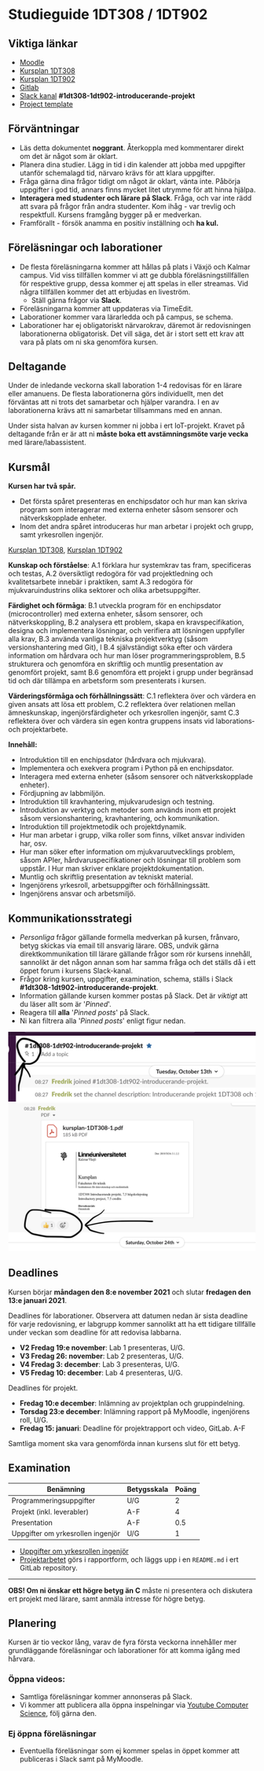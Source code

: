 # Studieguide 1DT308 / 1DT902

## Viktiga länkar

- [Moodle](https://mymoodle.lnu.se/course/view.php?id=52254)
- [Kursplan 1DT308](https://kursplan.lnu.se/kursplaner/kursplan-1DT308-1.pdf)
- [Kursplan 1DT902](https://kursplan.lnu.se/kursplaner/kursplan-1DT902-1.pdf)
- [Gitlab](https://gitlab.lnu.se/1dt308/content)
- [Slack kanal](https://coursepress.slack.com/signup) **#1dt308-1dt902-introducerande-projekt**
- [Project template](project-template.md)

## Förväntningar

- Läs detta dokumentet **noggrant**. Återkoppla med kommentarer direkt om det är något som är oklart.
- Planera dina studier. Lägg in tid i din kalender att jobba med uppgifter utanför schemalagd tid, närvaro krävs för att klara uppgifter.
- Fråga gärna dina frågor tidigt om något är oklart, vänta inte. Påbörja uppgifter i god tid, annars finns mycket litet utrymme för att hinna hjälpa.
- **Interagera med studenter och lärare på Slack**. Fråga, och var inte rädd att svara på frågor från andra studenter. Kom ihåg - var trevlig och respektfull. Kursens framgång bygger på er medverkan.
- Framförallt - försök anamma en positiv inställning och **ha kul.**

## Föreläsningar och laborationer

- De flesta föreläsningarna kommer att hållas på plats i Växjö och Kalmar campus. Vid viss tillfällen kommer vi att ge dubbla föreläsningstillfällen för respektive grupp, dessa kommer ej att spelas in eller streamas. Vid några tillfällen kommer det att erbjudas en liveström.
	- Ställ gärna frågor via **Slack**.
- Föreläsningarna kommer att uppdateras via TimeEdit.
- Laborationer kommer vara lärarledda och på campus, se schema.
- Laborationer har ej obligatoriskt närvarokrav, däremot är redovisningen laborationerna obligatorisk. Det vill säga, det är i stort sett ett krav att vara på plats om ni ska genomföra kursen.

## Deltagande

Under de inledande veckorna skall laboration 1-4 redovisas för en lärare eller amanuens. De flesta laborationerna görs individuellt, men det förväntas att ni trots det samarbetar och hjälper varandra. I en av laborationerna krävs att ni samarbetar tillsammans med en annan.

Under sista halvan av kursen kommer ni jobba i ert IoT-projekt. Kravet på deltagande från er är att ni **måste boka ett avstämningsmöte varje vecka** med lärare/labassistent.

## Kursmål

**Kursen har två spår.**

- Det första spåret presenteras en enchipsdator och hur man kan skriva program som interagerar med externa enheter såsom sensorer och nätverkskopplade enheter. 
- Inom det andra spåret introduceras hur man arbetar i projekt och grupp, samt yrkesrollen ingenjör.

[Kursplan 1DT308](https://kursplan.lnu.se/kursplaner/kursplan-1DT308-1.pdf), [Kursplan 1DT902](https://kursplan.lnu.se/kursplaner/kursplan-1DT902-1.pdf)

**Kunskap och förståelse**:
A.1 förklara hur systemkrav tas fram, specificeras och testas,
A.2 översiktligt redogöra för vad projektledning och kvalitetsarbete innebär i praktiken, samt
A.3 redogöra för mjukvaruindustrins olika sektorer och olika arbetsuppgifter.

**Färdighet och förmåga**:
B.1 utveckla program för en enchipsdator (microcontroller) med externa enheter, såsom sensorer, och nätverkskoppling,
B.2 analysera ett problem, skapa en kravspecifikation, designa och implementera lösningar, och verifiera att lösningen uppfyller alla krav,
B.3 använda vanliga tekniska projektverktyg (såsom versionshantering med Git), l B.4 självständigt söka efter och värdera information om hårdvara och hur man löser programmeringsproblem,
B.5 strukturera och genomföra en skriftlig och muntlig presentation av genomfört projekt, samt
B.6 genomföra ett projekt i grupp under begränsad tid och där tillämpa en arbetsform som presenterats i kursen.

**Värderingsförmåga och förhållningssätt**:
C.1 reflektera över och värdera en given ansats att lösa ett problem,
C.2 reflektera över relationen mellan ämneskunskap, ingenjörsfärdigheter och yrkesrollen ingenjör, samt
C.3 reflektera över och värdera sin egen kontra gruppens insats vid laborations­ och projektarbete.

**Innehåll:**

- Introduktion till en enchipsdator (hårdvara och mjukvara).
- Implementera och exekvera program i Python på en enchipsdator.
- Interagera med externa enheter (såsom sensorer och nätverkskopplade enheter).
- Fördjupning av labbmiljön.
- Introduktion till kravhantering, mjukvarudesign och testning.
- Introduktion av verktyg och metoder som används inom ett projekt såsom versionshantering, kravhantering, och kommunikation.
- Introduktion till projektmetodik och projektdynamik.
- Hur man arbetar i grupp, vilka roller som finns, vilket ansvar individen har, osv.
- Hur man söker efter information om mjukvaruutvecklings problem, såsom APIer, hårdvaruspecifikationer och lösningar till problem som uppstår. l Hur man skriver enklare projektdokumentation.
- Muntlig och skriftlig presentation av tekniskt material.
- Ingenjörens yrkesroll, arbetsuppgifter och förhållningssätt.
- Ingenjörens ansvar och arbetsmiljö.

## Kommunikationsstrategi

- *Personliga* frågor gällande formella medverkan på kursen, frånvaro, betyg skickas via email till ansvarig lärare. OBS, undvik gärna direktkommunikation till lärare gällande frågor som rör kursens innehåll, sannolikt är det någon annan som har samma fråga och det ställs då i ett öppet forum i kursens Slack-kanal.
- Frågor kring kursen, uppgifter, examination, schema, ställs i Slack **#1dt308-1dt902-introducerande-projekt**.
- Information gällande kursen kommer postas på Slack. Det är _viktigt_ att du läser allt som är '*Pinned*'.
- Reagera till **alla** '*Pinned posts*' på Slack.
- Ni kan filtrera alla '*Pinned posts*' enligt figur nedan.

![pinned-posts](images/pinned_slack.png)
![reactions](images/react_slack.png)

## Deadlines

Kursen börjar **måndagen den 8:e november 2021** och slutar **fredagen den 13:e januari 2021**.

Deadlines för laborationer. Observera att datumen nedan är sista deadline för varje redovisning, er labgrupp kommer sannolikt att ha ett tidigare tillfälle under veckan som deadline för att redovisa labbarna.

- **V2 Fredag 19:e november**: Lab 1 presenteras, U/G.
- **V3 Fredag 26: november**: Lab 2 presenteras, U/G.
- **V4 Fredag 3: december**: Lab 3 presenteras, U/G.
- **V5 Fredag 10: december**: Lab 4 presenteras, U/G.

Deadlines för projekt.

- **Fredag 10:e december**: Inlämning av projektplan och gruppindelning.
- **Torsdag 23:e december**: Inlämning rapport på MyMoodle, ingenjörens roll, U/G.
- **Fredag 15: januari**: Deadline för projektrapport och video, GitLab. A-F

Samtliga moment ska vara genomförda innan kursens slut för ett betyg.

## Examination

| Benämning | Betygsskala | Poäng |
| --- | --- | --- |
|  Programmeringsuppgifter  | U/G | 2 |
| Projekt (inkl. leverabler) | A-F | 4 |
| Presentation | A-F | 0.5 |
| Uppgifter om yrkesrollen ingenjör | U/G | 1 |

- [Uppgifter om yrkesrollen ingenjör](ingenjor.md)
- [Projektarbetet](project-template.md) görs i rapportform, och läggs upp i en `README.md` i ert GitLab repository.

---

**OBS! Om ni önskar ett högre betyg än C** måste ni presentera och diskutera ert projekt med lärare, samt anmäla intresse för högre betyg.

## Planering

Kursen är tio veckor lång, varav de fyra första veckorna innehåller mer grundläggande föreläsningar och laborationer för att komma igång med hårvara. 

### Öppna videos:

- Samtliga föreläsningar kommer annonseras på Slack.
- Vi kommer att publicera alla öppna inspelningar via [Youtube Computer Science](https://www.youtube.com/cslnu), följ gärna den.

### Ej öppna föreläsningar

- Eventuella föreläsningar som ej kommer spelas in öppet kommer att publiceras i Slack samt på MyMoodle. 
